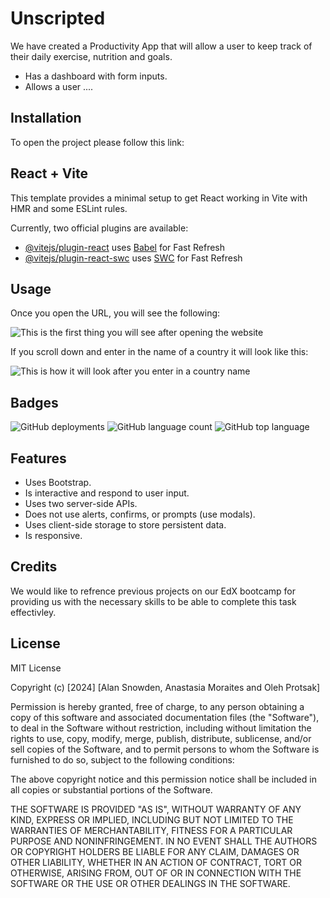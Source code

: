 # Unscripted

We have created a Productivity App that will allow a user to keep track of their daily exercise, nutrition and goals. 

* Has a dashboard with form inputs.
* Allows a user ....

## Installation

To open the project please follow this link: 

## React + Vite

This template provides a minimal setup to get React working in Vite with HMR and some ESLint rules.

Currently, two official plugins are available:

- [@vitejs/plugin-react](https://github.com/vitejs/vite-plugin-react/blob/main/packages/plugin-react/README.md) uses [Babel](https://babeljs.io/) for Fast Refresh
- [@vitejs/plugin-react-swc](https://github.com/vitejs/vite-plugin-react-swc) uses [SWC](https://swc.rs/) for Fast Refresh

## Usage 

Once you open the URL, you will see the following: 

![This is the first thing you will see after opening the website](assets/images/Website1.png)

If you scroll down and enter in the name of a country it will look like this:

![This is how it will look after you enter in a country name](assets/images/Website.png)


## Badges

![GitHub deployments](https://img.shields.io/github/deployments/OlehProtsak/Unscripted-Travel-Guide/github-pages)
![GitHub language count](https://img.shields.io/github/languages/count/OlehProtsak/Unscripted-Travel-Guide)
![GitHub top language](https://img.shields.io/github/languages/top/OlehProtsak/Unscripted-Travel-Guide)

## Features

* Uses Bootstrap.
* Is interactive and respond to user input.
* Uses  two server-side APIs.
* Does not use alerts, confirms, or prompts (use modals).
* Uses client-side storage to store persistent data.
* Is responsive.

## Credits

We would like to refrence previous projects on our EdX bootcamp for providing us with the necessary skills to be able to complete this task effectivley. 

## License

MIT License

Copyright (c) [2024] [Alan Snowden, Anastasia Moraites and Oleh Protsak]

Permission is hereby granted, free of charge, to any person obtaining a copy
of this software and associated documentation files (the "Software"), to deal
in the Software without restriction, including without limitation the rights
to use, copy, modify, merge, publish, distribute, sublicense, and/or sell
copies of the Software, and to permit persons to whom the Software is
furnished to do so, subject to the following conditions:

The above copyright notice and this permission notice shall be included in all
copies or substantial portions of the Software.

THE SOFTWARE IS PROVIDED "AS IS", WITHOUT WARRANTY OF ANY KIND, EXPRESS OR
IMPLIED, INCLUDING BUT NOT LIMITED TO THE WARRANTIES OF MERCHANTABILITY,
FITNESS FOR A PARTICULAR PURPOSE AND NONINFRINGEMENT. IN NO EVENT SHALL THE
AUTHORS OR COPYRIGHT HOLDERS BE LIABLE FOR ANY CLAIM, DAMAGES OR OTHER
LIABILITY, WHETHER IN AN ACTION OF CONTRACT, TORT OR OTHERWISE, ARISING FROM,
OUT OF OR IN CONNECTION WITH THE SOFTWARE OR THE USE OR OTHER DEALINGS IN THE
SOFTWARE.